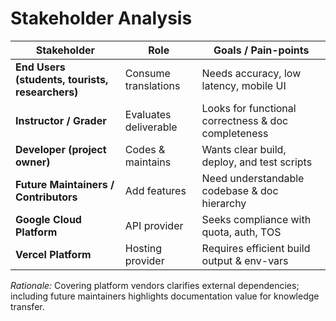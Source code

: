 # Stakeholder Analysis

| Stakeholder                                     | Role                  | Goals / Pain-points                                 |
| ----------------------------------------------- | --------------------- | --------------------------------------------------- |
| **End Users (students, tourists, researchers)** | Consume translations  | Needs accuracy, low latency, mobile UI              |
| **Instructor / Grader**                         | Evaluates deliverable | Looks for functional correctness & doc completeness |
| **Developer (project owner)**                   | Codes & maintains     | Wants clear build, deploy, and test scripts         |
| **Future Maintainers / Contributors**           | Add features          | Need understandable codebase & doc hierarchy        |
| **Google Cloud Platform**                       | API provider          | Seeks compliance with quota, auth, TOS              |
| **Vercel Platform**                             | Hosting provider      | Requires efficient build output & env-vars          |

_Rationale:_ Covering platform vendors clarifies external dependencies; including future maintainers highlights documentation value for knowledge transfer.
